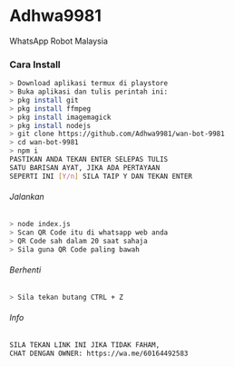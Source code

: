 # Adhwa9981
WhatsApp Robot Malaysia

### Cara Install
```bash
> Download aplikasi termux di playstore
> Buka aplikasi dan tulis perintah ini:
> pkg install git
> pkg install ffmpeg
> pkg install imagemagick
> pkg install nodejs
> git clone https://github.com/Adhwa9981/wan-bot-9981
> cd wan-bot-9981
> npm i
PASTIKAN ANDA TEKAN ENTER SELEPAS TULIS
SATU BARISAN AYAT, JIKA ADA PERTAYAAN 
SEPERTI INI [Y/n] SILA TAIP Y DAN TEKAN ENTER
```
###### Jalankan
```bash
> node index.js
> Scan QR Code itu di whatsapp web anda
> QR Code sah dalam 20 saat sahaja
> Sila guna QR Code paling bawah
```
###### Berhenti
```bash
> Sila tekan butang CTRL + Z
```
###### Info
```bash
SILA TEKAN LINK INI JIKA TIDAK FAHAM,
CHAT DENGAN OWNER: https://wa.me/60164492583
